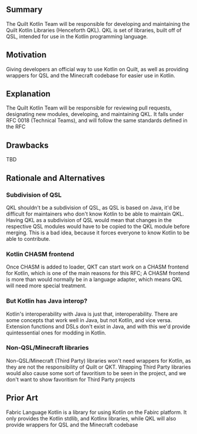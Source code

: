 ## Summary

The Quilt Kotlin Team will be responsible for developing and maintaining the
Quilt Kotlin Libraries (Henceforth QKL). QKL is set of libraries, built off of
QSL, intended for use in the Kotlin programming language.


## Motivation

Giving developers an official way to use Kotlin on Quilt, as well as providing
wrappers for QSL and the Minecraft codebase for easier use in Kotlin.


## Explanation

The Quilt Kotlin Team will be responsible for reviewing pull requests,
designating new modules, developing, and maintaining QKL. It falls under RFC
0018 (Technical Teams), and will follow the same standards defined in the RFC


## Drawbacks

TBD


## Rationale and Alternatives

### Subdivision of QSL

QKL shouldn't be a subdivision of QSL, as QSL is based on Java, it'd be
difficult for maintainers who don't know Kotlin to be able to maintain QKL.
Having QKL as a subdivision of QSL would mean that changes in the respective
QSL modules would have to be copied to the QKL module before merging. This is a
bad idea, because it forces everyone to know Kotlin to be able to contribute.


### Kotlin CHASM frontend

Once CHASM is added to loader, QKT can start work on a CHASM frontend for
Kotlin, which is one of the main reasons for this RFC; A CHASM frontend is more
than would normally be in a language adapter, which means QKL will need more
special treatment.


### But Kotlin has Java interop?

Kotlin's interoperability with Java is just that, interoperability. There are
some concepts that work well in Java, but not Kotlin, and vice versa. Extension
functions and DSLs don't exist in Java, and with this we'd provide
quintessential ones for modding in Kotlin.


### Non-QSL/Minecraft libraries

Non-QSL/Minecraft (Third Party) libraries won't need wrappers for Kotlin, as
they are not the responsibility of Quilt or QKT. Wrapping Third Party libraries
would also cause some sort of favoritism to be seen in the project, and we
don't want to show favoritism for Third Party projects


## Prior Art

Fabric Language Kotlin is a library for using Kotlin on the Fabirc platform.
It only provides the Kotlin stdlib, and Kotlinx libraries, while QKL will also
provide wrappers for QSL and the Minecraft codebase